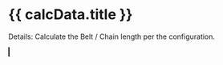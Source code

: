 <script setup>
  import CalcEmbeder from '../components/calc-embeder.vue'

  const calcData = {
    title: 'Belt / Chain Transmission', 
    calcUrl: 'c-20211018.060626421-e3d-0b649d-5be959' 
  }
</script>
#  {{ calcData.title }}
Details: Calculate the Belt / Chain length per the configuration.

<CalcEmbeder :calcData="calcData"
  width="100%" :iframeHeight="1370" style="border:1px solid black;">
</CalcEmbeder>
